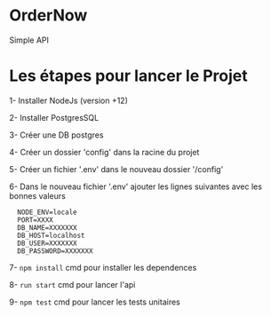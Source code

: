# OrderNow
Simple API 
# Les étapes pour lancer le Projet

  1- Installer NodeJs (version +12)
	
  2- Installer PostgresSQL
	
  3- Créer une DB postgres
	
  4- Créer un dossier 'config' dans la racine du projet
	
  5- Créer un fichier '.env' dans le nouveau dossier '/config'
	
  6- Dans le nouveau fichier '.env' ajouter les lignes suivantes avec les bonnes valeurs
	
      NODE_ENV=locale
      PORT=XXXX
      DB_NAME=XXXXXXX
      DB_HOST=localhost
      DB_USER=XXXXXXX
      DB_PASSWORD=XXXXXXX
			
  7- `npm install` cmd pour installer les dependences
	
8- `run start` cmd pour lancer l'api
	
9- `npm test` cmd pour lancer les tests unitaires
